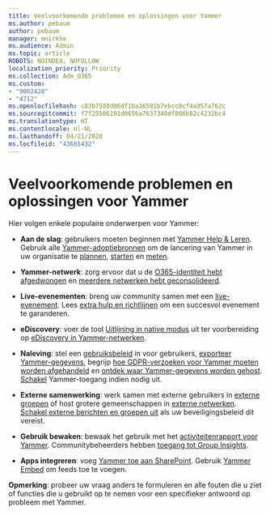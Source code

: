 ```yaml
---
title: Veelvoorkomende problemen en oplossingen voor Yammer
ms.author: pebaum
author: pebaum
manager: mnirkhe
ms.audience: Admin
ms.topic: article
ROBOTS: NOINDEX, NOFOLLOW
localization_priority: Priority
ms.collection: Adm_O365
ms.custom:
- "9002428"
- "4712"
ms.openlocfilehash: c83b7588d06df1ba36581b7ebcc0cf4a357a762c
ms.sourcegitcommit: f7f25506191d0656a7637340df806b82c4232bc4
ms.translationtype: HT
ms.contentlocale: nl-NL
ms.lasthandoff: 04/21/2020
ms.locfileid: "43601432"
---
```

# <a name="yammer-common-issues-and-resolutions"></a>Veelvoorkomende problemen en oplossingen voor Yammer

Hier volgen enkele populaire onderwerpen voor Yammer:

- **Aan de slag**: gebruikers moeten beginnen met [Yammer Help & Leren](https://support.office.com/yammer). Gebruik alle [Yammer-adoptiebronnen](https://aka.ms/yamresources) om de lancering van Yammer in uw organisatie te [plannen](https://aka.ms/YamSuccessGuide), [starten](https://aka.ms/YamLaunchPlaybook) en [meten](https://aka.ms/YamMeasureSuccesGuide). 

- **Yammer-netwerk**: zorg ervoor dat u de [O365-identiteit hebt afgedwongen](https://docs.microsoft.com/yammer/configure-your-yammer-network/enforce-office-365-identity) en [meerdere netwerken hebt geconsolideerd](https://docs.microsoft.com/yammer/configure-your-yammer-network/consolidate-multiple-yammer-networks). 

- **Live-evenementen**: breng uw community samen met een [live-evenement](https://docs.microsoft.com/yammer/manage-yammer-groups/yammer-live-events). Lees [extra hulp en richtlijnen](https://resources.techcommunity.microsoft.com/live-events/assistance/) om een succesvol evenement te garanderen. 

- **eDiscovery**: voer de tool [Uitlijning in native modus](https://docs.microsoft.com/yammer/configure-your-yammer-network/overview-native-mode) uit ter voorbereiding op [eDiscovery in Yammer-netwerken](https://docs.microsoft.com/yammer/manage-security-and-compliance/overview-of-ediscovery). 

- **Naleving**: stel een [gebruiksbeleid](https://docs.microsoft.com/yammer/manage-security-and-compliance/set-up-a-usage-policy) in voor gebruikers, [exporteer Yammer-gegevens](https://docs.microsoft.com/yammer/manage-security-and-compliance/export-yammer-enterprise-data), begrijp [hoe GDPR-verzoeken voor Yammer moeten worden afgehandeld](https://docs.microsoft.com/yammer/manage-security-and-compliance/gdpr-requests-in-yammer-enterprise) en [ontdek waar Yammer-gegevens worden gehost](https://docs.microsoft.com/yammer/manage-security-and-compliance/data-residency). [Schakel](https://docs.microsoft.com/yammer/manage-yammer-users/turn-off-user-access) Yammer-toegang indien nodig uit.

- **Externe samenwerking**: werk samen met externe gebruikers in [externe groepen](https://docs.microsoft.com/yammer/work-with-external-users/create-and-manage-external-groups) of host grotere gemeenschappen in [externe netwerken](https://docs.microsoft.com/yammer/work-with-external-users/create-and-manage-an-external-network). [Schakel externe berichten en groepen uit](https://docs.microsoft.com/yammer/work-with-external-users/disable-external-messaging) als uw beveiligingsbeleid dit vereist.

- **Gebruik bewaken**: bewaak het gebruik met het [activiteitenrapport voor Yammer](https://docs.microsoft.com/microsoft-365/admin/activity-reports/yammer-activity-report). Communitybeheerders hebben [toegang tot Group Insights](https://support.office.com/article/view-group-insights-in-yammer-73f9fa6d-d442-4f25-9194-d5317c9328ab).

- **Apps integreren**: voeg [Yammer toe aan SharePoint](https://docs.microsoft.com/yammer/integrate-yammer-with-other-apps/embed-a-feed-into-a-sharepoint-site). Gebruik [Yammer Embed](https://developer.yammer.com/docs/embed) om feeds toe te voegen. 

**Opmerking**: probeer uw vraag anders te formuleren en alle fouten die u ziet of functies die u gebruikt op te nemen voor een specifieker antwoord op probleem met Yammer.

